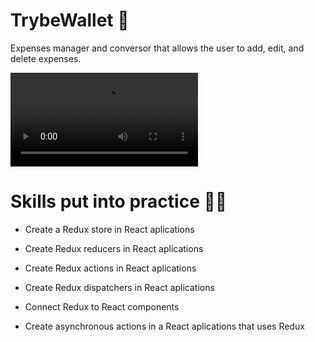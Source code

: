 # TrybeWallet 💸

Expenses manager and conversor that allows the user to add, edit, and delete expenses.

<video src="https://user-images.githubusercontent.com/77287225/159564584-d8f0f52b-9505-43d7-8741-b6103cf876f4.mp4"></video>

# Skills put into practice 👨‍💻

  * Create a Redux store in React aplications

  * Create Redux reducers in React aplications

  * Create Redux actions in React aplications

  * Create Redux dispatchers in React aplications

  * Connect Redux to React components

  * Create asynchronous actions in a React aplications that uses Redux
